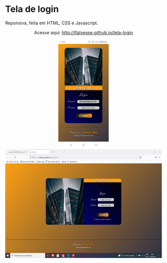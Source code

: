 # Tela de login

Reponsiva, feita em HTML, CSS e Javascript.


<div align="center">
<p>Acesse aqui: <a href ="http://lfalvespe.github.io/tela-login">http://lfalvespe.github.io/tela-login</a></p>


<img src = "prints/print.png" height="350">
<img src = "prints/print1.PNG" height="350">

</div>
